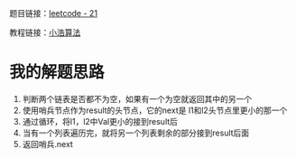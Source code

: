 题目链接：[leetcode - 21](https://leetcode-cn.com/problems/merge-two-sorted-lists)

教程链接：[小浩算法](https://www.geekxh.com/1.1.%E9%93%BE%E8%A1%A8%E7%B3%BB%E5%88%97/102.html)

# 我的解题思路
1. 判断两个链表是否都不为空，如果有一个为空就返回其中的另一个
2. 使用哨兵节点作为result的头节点，它的next是 l1和l2头节点里更小的那一个
3. 通过循环，将l1，l2中Val更小的接到result后
4. 当有一个列表遍历完，就将另一个列表剩余的部分接到result后面
5. 返回哨兵.next
